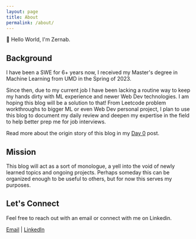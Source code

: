```yaml
---
layout: page
title: About
permalink: /about/
---
```


👋 Hello World, I'm Zernab.

## Background

I have been a SWE for 6+ years now, I received my Master's degree in Machine Learning from UMD in the Spring of 2023. 

Since then, due to my current job I have been lacking a routine way to keep my hands dirty with ML experience and newer Web Dev technologies. I am hoping this blog will be a solution to that! From Leetcode problem workthroughs to bigger ML or even Web Dev personal project, I plan to use this blog to document my daily review and deepen my expertise in the field to help better prep me for job interviews.

Read more about the origin story of this blog in my [Day 0](_posts/2024-2-7-Day-Zero.md) post.

## Mission

This blog will act as a sort of monologue, a yell into the void of newly learned topics and ongoing projects. Perhaps someday this can be organized enough to be useful to others, but for now this serves my purposes.

## Let's Connect

Feel free to reach out with an email or connect with me on Linkedin.

[Email](mailto:zernabgohar@gmail.com) |
[LinkedIn](https://www.linkedin.com/in/zernab-gohar-2b2846155/) 